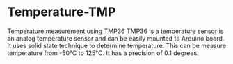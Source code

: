 # Temperature-TMP
Temperature measurement using TMP36
TMP36 is a temperature sensor is an analog temperature sensor and can be easily mounted to Arduino board. It uses solid state technique to determine temperature. This can be measure temperature from -50°C to 125°C. It has a precision of 0.1 degrees.
